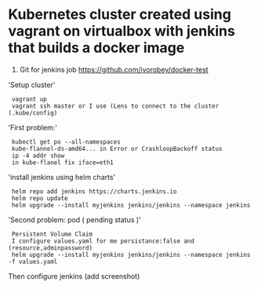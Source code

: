 # Kubernetes cluster created using vagrant on virtualbox with jenkins that builds a docker image
1) Git for jenkins job https://github.com/ivorobey/docker-test


 'Setup cluster'
 
     vagrant up
     vagrant ssh master or I use (Lens to connect to the cluster (.kube/config)
 
 
 
 'First problem:' 
 
     kubectl get po --all-namespaces
     kube-flannel-ds-amd64... in Error or CrashloopBackoff status
     ip -4 addr show
     in kube-flanel fix iface=eth1

'install jenkins using helm charts'

     helm repo add jenkins https://charts.jenkins.io
     helm repo update
     helm upgrade --install myjenkins jenkins/jenkins --namespace jenkins


'Second problem: pod ( pending status )'

     Persistent Volume Claim
     I configure values.yaml for me persistance:false and (resource,adminpassword) 
     helm upgrade --install myjenkins jenkins/jenkins --namespace jenkins -f values.yaml

Then configure jenkins (add screenshot)
 
